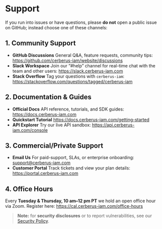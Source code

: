 # Support

If you run into issues or have questions, please **do not** open a public issue on GitHub; instead choose one of these channels:

## 1. Community Support

- **GitHub Discussions**
  General Q&A, feature requests, community tips:
  <https://github.com/cerberus-iam/website/discussions>
- **Slack Workspace**
  Join our “#help” channel for real-time chat with the team and other users:
  <https://slack.cerberus-iam.com>
- **Stack Overflow**
  Tag your questions with `cerberus-iam`:
  <https://stackoverflow.com/questions/tagged/cerberus-iam>

## 2. Documentation & Guides

- **Official Docs**
  API reference, tutorials, and SDK guides:
  <https://docs.cerberus-iam.com>
- **Quickstart Tutorial**
  <https://docs.cerberus-iam.com/getting-started>
- **API Explorer**
  Try our live API sandbox:
  <https://api.cerberus-iam.com/console>

## 3. Commercial/Private Support

- **Email Us**
  For paid-support, SLAs, or enterprise onboarding:
  <support@cerberus-iam.com>
- **Customer Portal**
  Track tickets and view your plan details:
  <https://portal.cerberus-iam.com>

## 4. Office Hours

Every **Tuesday & Thursday, 10 am–12 pm PT** we hold an open office hour via Zoom.
Register here: <https://cal.cerberus-iam.com/office-hours>

> **Note:** for **security disclosures** or to report vulnerabilities, see our [Security Policy](SECURITY.md).
